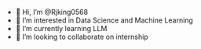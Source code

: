 - 👋 Hi, I’m @Rjking0568
- 👀 I’m interested in Data Science and Machine Learning
- 🌱 I’m currently learning LLM
- 💞️ I’m looking to collaborate on internship


<!---
Rjking0568/Rjking0568 is a ✨ special ✨ repository because its `README.md` (this file) appears on your GitHub profile.
You can click the Preview link to take a look at your changes.
--->

